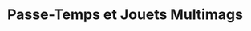 ---
title: "Passe-Temps et Jouets Multimags"
url: /montreal/passe-temps-et-jouets-multimags/
shop: Spielzeug
---